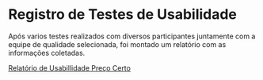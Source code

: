 # Registro de Testes de Usabilidade

Após varios testes realizados com diversos participantes juntamente com a equipe de qualidade selecionada, foi montado um relatório com as informações coletadas.

[Relatório de Usabillidade Preço Certo](https://github.com/ICEI-PUC-Minas-PMV-ADS/pmv-ads-2023-2-e2-proj-int-t3-pmv-ads-2023-2-e2-projprecocerto-g4-t3/files/13398784/Relatorio.usabillidade.Preco.Certo.pdf)

